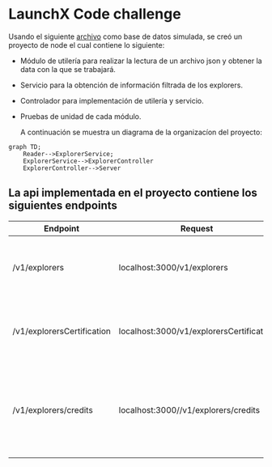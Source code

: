 # LaunchX Code challenge

Usando el siguiente [archivo](https://gist.github.com/vicobettik/293b98f37c4b711247dce198b59e7d25) como base de datos simulada, se creó un proyecto de node el cual contiene lo siguiente:

- Módulo de utilería para realizar la lectura de un archivo json y obtener la data con la que se trabajará.
- Servicio para la obtención de información filtrada de los explorers.
- Controlador para implementación de utilería y servicio.
- Pruebas de unidad de cada módulo.
  
  A continuación se muestra un diagrama de la organizacíon del proyecto:

```mermaid
graph TD;
    Reader-->ExplorerService;
    ExplorerService-->ExplorerController
    ExplorerController-->Server
```

## La api implementada en el proyecto contiene los siguientes endpoints


| Endpoint | Request | Response |
|---|---|---|
|/v1/explorers|localhost:3000/v1/explorers|Se obtienen todos los explorers con todas sus propiedades|
|/v1/explorersCertification|localhost:3000/v1/explorersCertification| Se obtienen los correos de todos los explorers que tengas certificación|
|/v1/explorers/credits|localhost:3000//v1/explorers/credits|Se obtienen los explorers con todas sus propiedades que tengan mas de 500 créditos|

